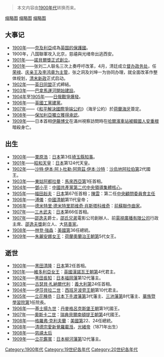 > 本文内容由[1900年代](https://zh.wikipedia.org/wiki/1900年代)转换而来。


[缩略图](https://zh.wikipedia.org/wiki/File:Anglo_Japanese_Alliance_30_January_1902.jpg "fig:缩略图") [缩略图](https://zh.wikipedia.org/wiki/File:PanamaCanal1913a.jpg "fig:缩略图") [缩略图](https://zh.wikipedia.org/wiki/File:RUSSOJAPANESEWARIMAGE.jpg "fig:缩略图")

## 大事记

  - [1900年](../Page/1900年.md "wikilink")——[奈及利亞](../Page/奈及利亞.md "wikilink")成為[英国的保護國](https://zh.wikipedia.org/wiki/英国 "wikilink")。
  - 1900年，八国聯軍攻入北京，慈禧與光绪帝出逃西安。
  - [1901年](../Page/1901年.md "wikilink")——[諾貝爾獎正式創立](https://zh.wikipedia.org/wiki/諾貝爾獎 "wikilink")。
  - [1901年](../Page/1901年.md "wikilink")——张刘二人联名三次上奏呼吁改革，4月，清廷成立[督办政务处](https://zh.wikipedia.org/wiki/督办政务处 "wikilink")，任[荣禄](../Page/荣禄.md "wikilink")、[庆亲王及](https://zh.wikipedia.org/wiki/庆亲王 "wikilink")[李鸿章为主管](https://zh.wikipedia.org/wiki/李鸿章 "wikilink")，张之洞及刘坤一为协同办理，就全面改革作整体规划，[清末新政](../Page/清末新政.md "wikilink")正式启动。
  - [1902年](../Page/1902年.md "wikilink")——[英日同盟](../Page/英日同盟.md "wikilink")正式締結。
  - [1903年](../Page/1903年.md "wikilink")——[巴拿馬運河開始建設](https://zh.wikipedia.org/wiki/巴拿馬運河 "wikilink")。
  - [1904年](../Page/1904年.md "wikilink")至[1905年](../Page/1905年.md "wikilink")——[日俄戰爭爆發](https://zh.wikipedia.org/wiki/日俄戰爭 "wikilink")。
  - [1906年](../Page/1906年.md "wikilink")——[英國](https://zh.wikipedia.org/wiki/英國 "wikilink")[工黨建黨](https://zh.wikipedia.org/wiki/工黨 "wikilink")。
  - [1907年](../Page/1907年.md "wikilink")——《[和平解決國際爭端公約](https://zh.wikipedia.org/wiki/和平解決國際爭端公約 "wikilink")》（海牙公約）於[荷蘭](https://zh.wikipedia.org/wiki/荷蘭 "wikilink")[海牙](../Page/海牙.md "wikilink")簽定。
  - [1908年](../Page/1908年.md "wikilink")——[保加利亞獨立獲得承認](https://zh.wikipedia.org/wiki/保加利亞 "wikilink")。
  - [1909年](../Page/1909年.md "wikilink")——日本首相[伊藤博文](../Page/伊藤博文.md "wikilink")在滿州視察訪問時在[哈爾濱車站被韓國人](https://zh.wikipedia.org/wiki/哈爾濱 "wikilink")[安重根](../Page/安重根.md "wikilink")暗殺身亡。

## 出生

  - [1900年](../Page/1900年.md "wikilink")——[栗原浩](https://zh.wikipedia.org/wiki/栗原浩 "wikilink")：[日本](../Page/日本.md "wikilink")第3任[埼玉縣知事](https://zh.wikipedia.org/wiki/埼玉縣知事 "wikilink")。
  - [1901年](../Page/1901年.md "wikilink")——[昭和天皇](../Page/昭和天皇.md "wikilink")：[日本](../Page/日本.md "wikilink")第124代天皇。
  - [1902年](../Page/1902年.md "wikilink")——[沙特·伊本·阿卜杜勒·阿齊茲·伊本·沙特](https://zh.wikipedia.org/wiki/沙特·伊本·阿卜杜勒·阿齊茲·伊本·沙特 "wikilink")：[沙烏地阿拉伯第](https://zh.wikipedia.org/wiki/沙烏地阿拉伯 "wikilink")2代國王。
  - [1903年](../Page/1903年.md "wikilink")——[東姑阿都拉曼](https://zh.wikipedia.org/wiki/東姑阿都拉曼 "wikilink")：[馬來西亞第](https://zh.wikipedia.org/wiki/馬來西亞 "wikilink")1任首相。
  - [1904年](../Page/1904年.md "wikilink")——[鄧小平](https://zh.wikipedia.org/wiki/鄧小平 "wikilink")：[中國共產黨第二代中央領導集體核心](https://zh.wikipedia.org/wiki/中國共產黨 "wikilink")。
  - [1905年](../Page/1905年.md "wikilink")——[福田赳夫](../Page/福田赳夫.md "wikilink")：[日本](../Page/日本.md "wikilink")第67任首相；[陳雲](https://zh.wikipedia.org/wiki/陳雲 "wikilink")：第二任[中央顧問委員會主任](https://zh.wikipedia.org/wiki/中央顧問委員會 "wikilink")
  - [1906年](../Page/1906年.md "wikilink")——[溥儀](https://zh.wikipedia.org/wiki/溥儀 "wikilink")：[中國](../Page/中國.md "wikilink")[清朝](../Page/清朝.md "wikilink")第11代皇帝；
  - [1906年](../Page/1906年.md "wikilink")——[德米特里·德米特里耶维奇·肖斯塔科维奇](../Page/德米特里·德米特里耶维奇·肖斯塔科维奇.md "wikilink")：[前蘇聯作曲家](https://zh.wikipedia.org/wiki/前蘇聯 "wikilink")。
  - [1907年](../Page/1907年.md "wikilink")——[三木武夫](../Page/三木武夫.md "wikilink")：[日本](../Page/日本.md "wikilink")第66任首相。
  - [1907年](../Page/1907年.md "wikilink")——[邵逸夫](../Page/邵逸夫.md "wikilink")爵士，[邵氏兄弟](../Page/邵氏兄弟.md "wikilink")電影公司創辦人、前[電視廣播有限公司](../Page/電視廣播有限公司.md "wikilink")行政主席、[邵逸夫獎](../Page/邵逸夫獎.md "wikilink")創立人、大[慈善家](https://zh.wikipedia.org/wiki/慈善家 "wikilink")。
  - [1908年](../Page/1908年.md "wikilink")——[林登·強森](https://zh.wikipedia.org/wiki/林登·強森 "wikilink")：[美國第](https://zh.wikipedia.org/wiki/美國 "wikilink")36任總統。
  - [1909年](../Page/1909年.md "wikilink")——[朱麗安娜女王](https://zh.wikipedia.org/wiki/朱麗安娜女王 "wikilink")：[荷蘭](https://zh.wikipedia.org/wiki/荷蘭 "wikilink")[奧蘭治王朝第](https://zh.wikipedia.org/wiki/奧蘭治王朝 "wikilink")5代女王。

## 逝世

  - [1900年](../Page/1900年.md "wikilink")——[黑田清隆](../Page/黑田清隆.md "wikilink")：[日本](../Page/日本.md "wikilink")第2任首相。
  - [1901年](../Page/1901年.md "wikilink")——[維多利亞女王](https://zh.wikipedia.org/wiki/維多利亞女王 "wikilink")：[英國](https://zh.wikipedia.org/wiki/英國 "wikilink")[漢諾瓦王朝第](https://zh.wikipedia.org/wiki/漢諾瓦王朝 "wikilink")4代君主。
  - [1902年](../Page/1902年.md "wikilink")——[黑田長知](https://zh.wikipedia.org/wiki/黑田長知 "wikilink")：[日本](../Page/日本.md "wikilink")[福岡藩](../Page/福岡藩.md "wikilink")第12代藩主。
  - [1903年](../Page/1903年.md "wikilink")——[古瑟貝·札納爾代利](https://zh.wikipedia.org/wiki/古瑟貝·札納爾代利 "wikilink")：[義大利第](https://zh.wikipedia.org/wiki/義大利 "wikilink")24任首相。
  - [1904年](../Page/1904年.md "wikilink")——[伊莎貝拉二世](https://zh.wikipedia.org/wiki/伊莎貝拉二世 "wikilink")：[西班牙](../Page/西班牙.md "wikilink")[波旁王朝](../Page/波旁王朝.md "wikilink")第10代君主。
  - [1905年](../Page/1905年.md "wikilink")——[立花種恭](https://zh.wikipedia.org/wiki/立花種恭 "wikilink")：[日本](../Page/日本.md "wikilink")[下手渡藩第](https://zh.wikipedia.org/wiki/下手渡藩 "wikilink")3代藩主、[三池藩第](https://zh.wikipedia.org/wiki/三池藩 "wikilink")8代藩主、[華族暨](../Page/華族_\(日本\).md "wikilink")[學習院第](https://zh.wikipedia.org/wiki/學習院 "wikilink")1任院長。
  - [1906年](../Page/1906年.md "wikilink")——[基士揚九世](https://zh.wikipedia.org/wiki/基士揚九世 "wikilink")：[丹麥](https://zh.wikipedia.org/wiki/丹麥 "wikilink")[格呂克斯堡王朝](../Page/格呂克斯堡王朝.md "wikilink")第1代國王。
  - [1907年](../Page/1907年.md "wikilink")——[奧斯卡二世](../Page/奧斯卡二世.md "wikilink")：[瑞典](../Page/瑞典.md "wikilink")[貝爾南頓提王朝第](https://zh.wikipedia.org/wiki/貝爾南頓提王朝 "wikilink")4代國王。
  - [1908年](../Page/1908年.md "wikilink")——[格羅弗·克利夫蘭](https://zh.wikipedia.org/wiki/格羅弗·克利夫蘭 "wikilink")：[美國第](https://zh.wikipedia.org/wiki/美國 "wikilink")22、24任總統。
  - [1908年](../Page/1908年.md "wikilink")——[清德宗愛新覺羅載湉](https://zh.wikipedia.org/wiki/清德宗 "wikilink")，[光緒帝](https://zh.wikipedia.org/wiki/光緒帝 "wikilink")（1871年出生）
  - [1908年](../Page/1908年.md "wikilink")——[慈禧太后](../Page/慈禧太后.md "wikilink")
  - [1909年](../Page/1909年.md "wikilink")——[立花鑑寬](https://zh.wikipedia.org/wiki/立花鑑寬 "wikilink")：[日本](../Page/日本.md "wikilink")[柳河藩第](https://zh.wikipedia.org/wiki/柳河藩 "wikilink")12代藩主。

[Category:1900年代](https://zh.wikipedia.org/wiki/Category:1900年代 "wikilink") [Category:19世纪各年代](https://zh.wikipedia.org/wiki/Category:19世纪各年代 "wikilink") [Category:20世纪各年代](https://zh.wikipedia.org/wiki/Category:20世纪各年代 "wikilink")
